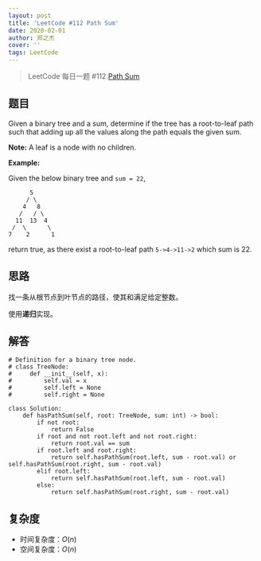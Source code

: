 ```yaml
---
layout: post
title: 'LeetCode #112 Path Sum'
date: 2020-02-01
author: 郑之杰
cover: ''
tags: LeetCode
---
```


> LeetCode 每日一题 #112.[Path Sum](https://leetcode-cn.com/problems/path-sum/)

## 题目
Given a binary tree and a sum, determine if the tree has a root-to-leaf path such that adding up all the values along the path equals the given sum.

**Note:** A leaf is a node with no children.

**Example:**

Given the below binary tree and `sum = 22`,
```
      5
     / \
    4   8
   /   / \
  11  13  4
 /  \      \
7    2      1
```
return true, as there exist a root-to-leaf path `5->4->11->2` which sum is 22.


## 思路
找一条从根节点到叶节点的路径，使其和满足给定整数。

使用**递归**实现。

## 解答
```
# Definition for a binary tree node.
# class TreeNode:
#     def __init__(self, x):
#         self.val = x
#         self.left = None
#         self.right = None

class Solution:
    def hasPathSum(self, root: TreeNode, sum: int) -> bool:
        if not root:
            return False
        if root and not root.left and not root.right:
            return root.val == sum
        if root.left and root.right:
            return self.hasPathSum(root.left, sum - root.val) or self.hasPathSum(root.right, sum - root.val)
        elif root.left:
            return self.hasPathSum(root.left, sum - root.val)
        else:
            return self.hasPathSum(root.right, sum - root.val)
```

## 复杂度
- 时间复杂度：$O(n)$
- 空间复杂度：$O(n)$